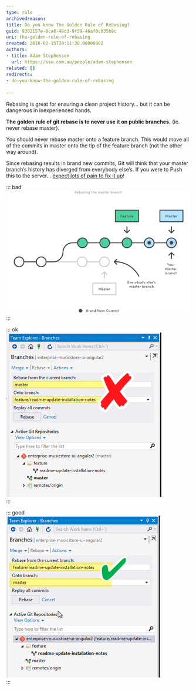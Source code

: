 ```yaml
---
type: rule
archivedreason: 
title: Do you know The Golden Rule of Rebasing?
guid: 9302157e-0ca6-48d3-9f59-46af0c035b9c
uri: the-golden-rule-of-rebasing
created: 2016-02-15T20:11:38.0000000Z
authors:
- title: Adam Stephensen
  url: https://ssw.com.au/people/adam-stephensen
related: []
redirects:
- do-you-know-the-golden-rule-of-rebasing

---
```


Rebasing is great for ensuring a clean project history... but it can be dangerous in inexperienced hands.

<!--endintro-->

**The golden rule of git rebase is to never use it on public branches.** (ie. never rebase master).

You should never rebase master onto a feature branch. This would move all of the commits in master onto the tip of  the feature branch (not the other way around).

Since rebasing results in brand new commits, Git will think that your master branch’s history has diverged from everybody else’s. If you were to Push this to the server... [expect lots of pain to fix it up](https://www.atlassian.com/git/tutorials/merging-vs-rebasing/the-golden-rule-of-rebasing)!


::: bad  
![Figure: Bad Example: Rebasing master onto a feature branch can cause project history to become confused.](rebase3.png)  
:::


::: ok  
![Figure: To get it wrong in Visual Studio you would need to change the current branch to master and then choose rebase. While this is possible, the VS team have done a good job making it hard to do the wrong thing](rebase4.png)  
:::


::: good  
![Figure: Good Example - Rebase your Feature branch onto Master](rebase5.png)  
:::
